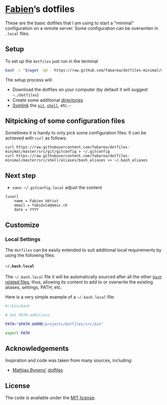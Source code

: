 # [Fabien](https://github.com/fabarea)’s dotfiles

These are the basic dotfiles that I am using to start a "minimal" configuration
on a remote server. Some configuration can be overwriten in `.local` files.

## Setup

To set up the `dotfiles` just run in the terminal

```sh
bash -c "$(wget -qO - https://raw.github.com/fabarea/dotfiles-minimal/master/src/os/setup.sh)"
```

The setup process will:

* Download the dotfiles on your computer (by default it will suggest
  `~./dotfiles`)
* Create some additional [directories](src/os/create_directories.sh)
* [Symlink](src/os/create_symbolic_links.sh) the
  [`git`](src/git),
  [`shell`](src/shell), etc..-

## Nitpicking of some configuration files

Sometimes it is handy to only pick some configuration files. It can be achieved with `curl` as follows:

```
curl https://raw.githubusercontent.com/fabarea/dotfiles-minimal/master/src/git/gitconfig > ~/.gitconfig
curl https://raw.githubusercontent.com/fabarea/dotfiles-minimal/master/src/shell/aliases/bash_aliases >> ~/.bash_aliases
```

## Next step

* `nano ~/.gitconfig.local` adjust the content

```
[user]
	name = Fabien Udriot
	email = fabidule@omic.ch
	date = YYYY
```

## Customize

### Local Settings

The `dotfiles` can be easily extended to suit additional local
requirements by using the following files:

#### `~/.bash.local`

The `~/.bash.local` file it will be automatically sourced after
all the other [`bash` related files](src/shell), thus, allowing
its content to add to or overwrite the existing aliases, settings,
PATH, etc.

Here is a very simple example of a `~/.bash.local` file:

```bash
#!/bin/bash

# Set PATH additions.

PATH="$PATH:$HOME/projects/dotfiles/src/bin"

export PATH
```

## Acknowledgements

Inspiration and code was taken from many sources, including:

* [Mathias Bynens'](https://github.com/mathiasbynens)
  [dotfiles](https://github.com/mathiasbynens/dotfiles)

## License

The code is available under the [MIT license](LICENSE.txt).
